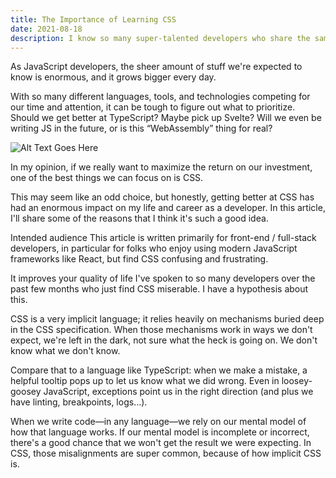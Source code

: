 ```yaml
---
title: The Importance of Learning CSS
date: 2021-08-18
description: I know so many super-talented developers who share the same achilles heel. Instead of trying to “outrun” CSS, this article explores why leaning in and going deeper can be a tremendous boon for your development life and your career.
---
```


As JavaScript developers, the sheer amount of stuff we're expected to know is enormous, and it grows bigger every day.

With so many different languages, tools, and technologies competing for our time and attention, it can be tough to figure out what to prioritize. Should we get better at TypeScript? Maybe pick up Svelte? Will we even be writing JS in the future, or is this “WebAssembly” thing for real?

![Alt Text Goes Here](/assets/img/capecod-stairs.jpg "Cape Cod")

In my opinion, if we really want to maximize the return on our investment, one of the best things we can focus on is CSS.

This may seem like an odd choice, but honestly, getting better at CSS has had an enormous impact on my life and career as a developer. In this article, I'll share some of the reasons that I think it's such a good idea.

Intended audience
This article is written primarily for front-end / full-stack developers, in particular for folks who enjoy using modern JavaScript frameworks like React, but find CSS confusing and frustrating.

It improves your quality of life
I've spoken to so many developers over the past few months who just find CSS miserable. I have a hypothesis about this.

CSS is a very implicit language; it relies heavily on mechanisms buried deep in the CSS specification. When those mechanisms work in ways we don't expect, we're left in the dark, not sure what the heck is going on. We don't know what we don't know.

Compare that to a language like TypeScript: when we make a mistake, a helpful tooltip pops up to let us know what we did wrong. Even in loosey-goosey JavaScript, exceptions point us in the right direction (and plus we have linting, breakpoints, logs…).

When we write code—in any language—we rely on our mental model of how that language works. If our mental model is incomplete or incorrect, there's a good chance that we won't get the result we were expecting. In CSS, those misalignments are super common, because of how implicit CSS is.